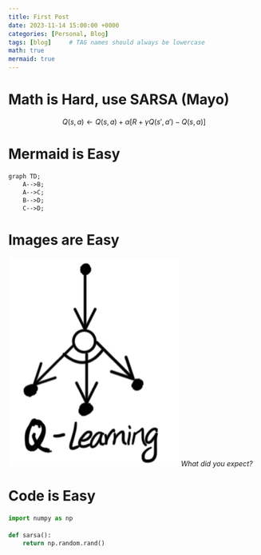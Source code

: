 ```yaml
---
title: First Post
date: 2023-11-14 15:00:00 +0000
categories: [Personal, Blog]
tags: [blog]     # TAG names should always be lowercase
math: true
mermaid: true
---
```


# Math is Hard, use SARSA (Mayo)

$$
Q(s, a) \leftarrow Q(s, a) + \alpha \left[ R + \gamma Q(s', a') - Q(s, a) \right]
$$

# Mermaid is Easy

```mermaid
graph TD;
    A-->B;
    A-->C;
    B-->D;
    C-->D;
```

# Images are Easy

![SARSA](assets/imgs/sarsa.png)
_What did you expect?_

# Code is Easy

```python
import numpy as np

def sarsa():
    return np.random.rand()
```


